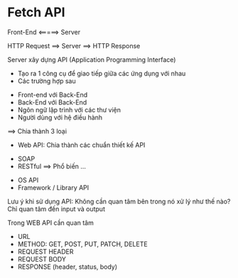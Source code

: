 # Fetch API

Front-End <=====> Server

HTTP Request ==> Server ==> HTTP Response

Server xây dựng API (Application Programming Interface)

- Tạo ra 1 công cụ để giao tiếp giữa các ứng dụng với nhau
- Các trường hợp sau

* Front-end với Back-End
* Back-End với Back-End
* Ngôn ngữ lập trình với các thư viện
* Người dùng với hệ điều hành

==> Chia thành 3 loại

- Web API: Chia thành các chuẩn thiết kế API

* SOAP
* RESTful ==> Phổ biến
  ...

- OS API
- Framework / Library API

Lưu ý khi sử dụng API: Không cần quan tâm bên trong nó xử lý như thế nào?
Chỉ quan tâm đến input và output

Trong WEB API cần quan tâm

- URL
- METHOD: GET, POST, PUT, PATCH, DELETE
- REQUEST HEADER
- REQUEST BODY
- RESPONSE (header, status, body)
